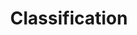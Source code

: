 ---
title: Classification
longTitle: 'Classification'
tags:
- gccommon
french:
- "[[Classification]]"
narrowerTerm:
- "[[Job classification]]"
---